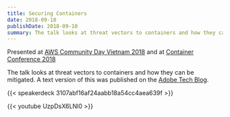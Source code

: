 ```yaml
---
title: Securing Containers
date: 2018-09-10
publishDate: 2018-09-10
summary: The talk looks at threat vectors to containers and how they can be mitigated.
---
```


Presented at [AWS Community Day Vietnam 2018](https://www.facebook.com/events/1300164703453269/permalink/1332428353560237/) and at [Container Conference 2018](http://containerconf.in/)

The talk looks at threat vectors to containers and how they can be mitigated. A text version of this was published on the [Adobe Tech Blog](https://medium.com/adobetech/how-to-increase-container-security-and-ward-off-threats-a80d17ef2c0b). 

{{< speakerdeck 3107abf16af24aabb18a54cc4aea639f >}}

{{< youtube UzpDsX6LNl0 >}}
